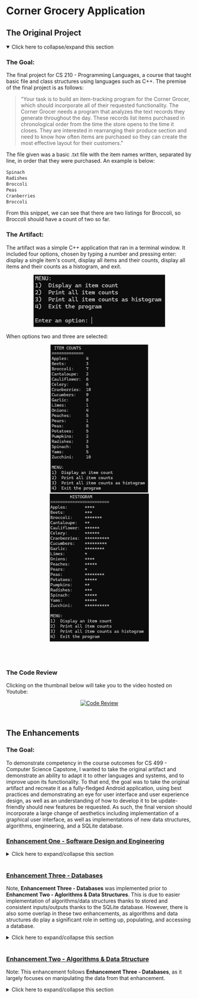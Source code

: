 # Corner Grocery Application


## The Original Project
<details open>
<summary>Click here to collapse/expand this section</summary>

### The Goal:
The final project for CS 210 - Programming Languages, a course that taught basic file and class structures using languages such as C++. The premise of the final project is as follows:
>"Your task is to build an item-tracking program for the Corner Grocer, which should incorporate all of their requested functionality. The Corner Grocer needs a program that analyzes the text records they generate throughout the day. These records list items purchased in chronological order from the time the store opens to the time it closes. They are interested in rearranging their produce section and need to know how often items are purchased so they can create the most effective layout for their customers."

The file given was a basic .txt file with the item names written, separated by line, in order that they were purchased. An example is below:
```
Spinach
Radishes
Broccoli
Peas
Cranberries
Broccoli
```
From this snippet, we can see that there are two listings for Broccoli, so Broccoli should have a count of two so far. 


### The Artifact:
The artifact was a simple C++ application that ran in a terminal window. It included four options, chosen by typing a number and pressing enter: display a single item's count, display all items and their counts, display all items and their counts as a histogram, and exit.

<p align="center">
    <img src="screenshots/Artifact1.png" alt="The main menu displaying the options">
</p>

When options two and three are selected:

<p align="center">
    <img src="screenshots/Artifact2.png" alt="The display of items" height="400px">
    <img src="screenshots/Artifact3.png" alt="The histogram display" height="400px">
</p>
<br><br>

### The Code Review
Clicking on the thumbnail below will take you to the video hosted on Youtube:

<div align="center">
  
[![Code Review](https://img.youtube.com/vi/Jh8hhmw8C44/0.jpg)](https://www.youtube.com/watch?v=Jh8hhmw8C44)

</div>

</details>

<br>

## The Enhancements

### The Goal:
To demonstrate competency in the course outcomes for CS 499 - Computer Science Capstone, I wanted to take the original artifact and demonstrate an ability to adapt it to other languages and systems, and to improve upon its functionality. To that end, the goal was to take the original artifact and recreate it as a fully-fledged Android application, using best practices and demonstrating an eye for user interface and user experience design, as well as an understanding of how to develop it to be update-friendly should new features be requested. As such, the final version should incorporate a large change of aesthetics including implementation of a graphical user interface, as well as implementations of new data structures, algorithms, engineering, and a SQLite database.

### <a href="EnhancementOne/">Enhancement One - Software Design and Engineering</a>
<details>
<summary>Click here to expand/collapse this section</summary>

#### The Process
To begin the enhancements, I first considered the requirements of the project, and then began to work on ways in which the enhancements could be demonstrated. Part of this process was creating a simple mockup so that I could lay out key ideas and gain a basic visual guideline.
<p align="center">
    <img src="screenshots/Mockup.png" alt="The initial mockup of the Android application" height="400px">
</p>

Next, I created a new, basic application using Android Studio. Once it was set up, I first began creating pertinent .xml files, one for the main activity, one for what each item would look like, and one for each bottom sheet that would be implemented.
<p align="center">
<img src="screenshots/Layout.png" alt="The layout folder structure">
</p>
Once this was done, I simply created layouts using basic features so that I could easily access them when I was programming the main activity. As development continued, I slowly added more resource files and continued to develop the existent ones, adding new colors, layouts, icons, and more, including for day and night modes.

<br> Afterwards, coding and testing alternated, with any new features that required development being added. Use of Javadoc comments also helped to ensure more useful and explanatary coding.
<p align="center">
    <img src="screenshots/Javadoc1.png" alt="The Javadoc commenting style">
</p>
<p align="center">
    <img src="screenshots/Javadoc2.png" alt="The Javadoc readout when hovering">
</p>

#### The Features
While this enhancement is not a finalized version of the application, it does demonstrate the focus on Software Design and Engineering. As such, certain features have been updated or introduced. These include:

- **New GUI and layout, displaying all capabilities on one screen, with a scrollable RecyclerView that allows for quick, responsive access to all products**
<p align="center">
    <img src="screenshots/MainActivity.png" height="800px" alt="The main screen in the application">
    <img src="screenshots/MainActivityNightMode.png" height="800px" alt="The night mode version of the main screen.">
</p>
<br><br>

- **Search capabilities accessed directly from the toolbar**
<p align="center">
    <img src="screenshots/cropped/Search1.png" height="200px" alt="Search icon in toolbar">
    <img src="screenshots/cropped/Search2.png" height="200px" alt="Search capability">
</p>
<br><br>

- **Adjusting products by clicking on individual items, with hint text displaying the currently set quantity, and a decrement button that is disabled should the quantity be at zero**
<p align="center">
    <!-- <img src="screenshots/cropped/UpdateProduct.png" height="400px" alt="The bottom sheet that allows for updating a product"> -->
    <img src="screenshots/cropped/Hint.png" height="400px" alt="The bottom sheet that allows for updating a product">
    <img src="screenshots/cropped/DisabledDecrement.png" height="400px" alt="The bottom sheet that allows for updating a product">
</p>
<br><br>

- **Adding new products upon clicking the floating action button**
<p align="center">
    <img src="screenshots/cropped/AddProduct.png" height="400px" alt="The bottom sheet demonstrating the capability of adding a product.">
</p>
<br><br>

- **Deleting products upon long-press, which then requires confirmation**
<p align="center">
    <img src="screenshots/cropped/Delete.png" height="400px" alt="The bottom sheet demonstrating the capability of deleting a product.">
</p>

- **Optional histogram view through the overflow menu**
<p align="center">
    <img src="screenshots/cropped/Histogram.png" height="400px" alt="The histogram displaying asterisks instead of a numerical quantity.">
</p>

<br><br>

#### The Narrative
<details>
<summary><b><i>Click here to expand and read the accompanying narrative for the software design and engineering enhancement</i></b></summary>

>The artifact that I have chosen for enhancement is a project from CS 210 - Programming Languages. Initially a project designed to help learn class structures using C++, it was a simple application that tracked the number of items sold in a day by the Corner Grocer. Using data from a file, this information was shown to the user through three options: individual item search, displaying all items, and displaying all items through a histogram of asterisks for each item sold.<br><br>
I selected this project for multiple reasons. The main reason being that it is a simple enough application that it affords me the opportunity to adapt it to numerous environments and to make many improvements. In this case, I am adapting it to be a fully-fledged Android application that also allows users to add to or edit the items listed. This allows me to showcase user interface and user experience skills through developing a graphical user interface, as well allowing me to demonstrate my adaptability and consideration for future updates and enhancements. It also allows me to showcase Java proficiency, as well as an eye for detail and layout, as well as experience with databases such as SQL and SQLite as well as familiarity with data manipulation. <br><br>
For this enhancement, my goal primarily was to meet the fourth outcome, focusing on using well-founded and innovative techniques for implementing my solution to deliver value. By demonstrating that the application could run in a more visual and impactful manner, as well as being more accessible, I demonstrated adherence to this outcome. By using a consistent and meaningful commenting style through Javadoc comments, I allow for other developers, as well as myself, to more readily go through the code and understand how and why certain functions operate. I also have and will continue to maintain accessibility, in adherence to Android's design and accessibility principles. The methods and class structure implemented, as well as alternative versions of colors and icons for those devices using dark modes, follow best practices, with considerations towards current methodologies for development. I also followed a full plan to implement this enhancement, using requirements gathering, planning, mockup and wireframe design, alongside implementation and testing following a common development lifecycle. While there are features that check for valid input, these will be enhanced further in later updates once the database has been implemented, with algorithms and data structures also playing a large role in the input validation and error handling process. Currently, my outcome-coverage plans are intact, as I believe that, through the narratives, reflection, and code review, I will be covering the first two course outcomes, and the following enhancements will demonstrate a blend of the final three outcomes, with focus on the final two.<br><br>
Through the enhancement process, I have learned a lot. In particular, I have learned that practice truly does help: the first time that I created an Android application, I worried that the process would never quite "click into place" for me, and that I would constantly have to look up the entire procedure. However, when developing this application, I realized that I knew much more about the process than I had realized, and that I can now feel much more confident when tackling different aspects of application design and development. Using Android Studio's resources, designing an interface, and setting up the class and project structure was rather easy, and that knowledge has cemented my desire to continue working in application development. The most pressing challenge I faced was not to do with the actual development side, but the testing, as my computer needs to be replaced soon and struggles to run the Android emulator smoothly. My plan to rectify this is simple: replacing my computer once I graduate as a gift to myself. 
The other challenge I faced is trying to avoid perfecting every detail too early. As this enhancement will be polished after receiving feedback and modified during later enhancements, I had to try not to overwork small details. If I implemented every design consideration I wanted, the project would be behind schedule. Ideas such as offering a color selector for individual items, while helpful, are not necessary, and so I needed to be willing to push those developments and features back, focusing on what is necessary. This is a challenge for me, as I tend to be a perfectionist and enjoy working on developing user interface components and features. However, I am improving my ability to properly organize my time and development structure.

</details>

</details>
<br>

### <a href="EnhancementThree/">Enhancement Three - Databases</a>
Note, **Enhancement Three - Databases** was implemented prior to **Enhancment Two - Aglorithms & Data Structures**. This is due to easier implementation of algorithms/data structures thanks to stored and consistent inputs/outputs thanks to the SQLite database. However, there is also some overlap in these two enhancements, as algorithms and data structures do play a significant role in setting up, populating, and accessing a database.

<details>
<summary>Click here to expand/collapse this section</summary>

#### The Process
To begin, the main goal of implementing a database was to have repeat access to data with improved ability to search, sort, and modify. To that end, the first task was implementing a SQLite database. However, instead of using the default Android implementation of SQLite and related libraries, I instead used SQLCipher, so that a more secure database can be encrypted and require a passkey to decrypt it. This allows, should the Corner Grocer desire, an added level of security. While the application itself stores the database in a private folder in the system accessible only to the application, it now includes an added layer of protection. Another step of security is preventing SQL injection. This is accomplished in numerous ways, including the use of parameterized queries for user input, content values for helper methods, and limiting lengths and types of user input. 

#### The Features
As seen in earlier screenshots, there were placeholders for adding, updating, and deleting entries. These have now been given full functionality, allowing for users to completely modify the data stored within the database and shown in the application's main screen. Adjustments have also been made to allow users to submit an optional category for any item when adding.
<p align="center">
    <img src="screenshots/cropped/CategoryAddition.png" height="400px" alt="The bottom sheet demonstrating the capability of adding a product with a category field.">
</p>
<br>

There is also another significant change. When first launched, or when the database is removed when clearing the application storage, the application will build the SQLite database based on the input text file. This file has been modified for the Android application to include the data in this format: `Name,Category,Quantity`. An example portion of the input file and resulting main screen are below.

```
Apples,Produce,4
Beets,Produce,3
Broccoli,Produce,7
Cantaloupe,Produce,2
Cauliflower,Produce,6
```

<p align="center">
    <img src="screenshots/cropped/ReadFromFile.png" height="400px" alt="The bottom sheet demonstrating the capability of adding a product with a category field.">
</p>
<br>

Additional features include case insensitivity and trimmed inputs, so attempting to add ` yAMS     ` while `Yams` has already been entered will let you know that it is already in the database. This can help prevent issues with repeat items, especially in cases where users may accidentally attempt adding an existing item with differing capitalization or add a space after entering a product name due to keyboard suggestions.

Other, minor fixes have been added in this enhancement as well, including improved enabling/disabling of buttons when certain conditions are met, such as the increment button being disabled to begin with when the item chosen for updating began with the maximum quantity. 

#### The Narrative
<details>
<summary><b><i>Click here to expand and read the accompanying narrative for the database enhancement</i></b></summary>

>The artifact that I chose for this enhancement, as well as the other two, is from CS 210 - Programming Languages. In it, a grocery store, Corner Grocer, requested an application that reads information from a file to display the sale of items in three ways: by search, displaying all, or displaying all with a histogram. The data is also saved in a different format to a file called frequency.dat. The reason that I chose this artifact is that it works very well with the three enhancements, as it is a simple, yet useful original application that has room for improvement, and already shows a need for a more robust data management system. However, it should be noted that at this stage, I have alternated the order of enhancements and have worked on the Database enhancement prior to the Algorithm and Data Structure enhancement.<br><br>
In this specific enhancement category, adding a proper database allows for improved speed and data manipulation. It also allows the application to gain a level of security and input validation that would otherwise be a much more complex operation. To that end, I have implemented a SQLite database through SQLCipher, which allows for encrypting and decrypting the database should Corner Grocer desire. There is also functionality for reading, creating, updating, and deleting entries, as these can often be necessary when reviewing inventory, and allow for correcting any mistakes in the initial data files. This enhancement allows me to demonstrate an understanding of the implementation of relational databases and associated functionality, while writing code that allows for effective and easier future updates. This can be seen in the addition of a column in the database for product categories, which, while not necessary, allows for improved data effectiveness and manipulation.<br><br>
The course outcome that was a specific focus of this enhancement was the final outcome: "Develop a security mindset that anticipates adversarial exploits in software architecture and designs to expose potential vulnerabilities, mitigate design flaws, and ensure privacy and enhanced security of data and resources." This outcome was met through various means implemented, including a more secure format for data storage through using a database, optional encryption and decryption using a passphrase with SQLCipher, parameterized queries with user input validation to prevent injection, and having the data stored in a private encrypted folder accessible only to the application within the Android ecosystem. Such measures allow for a vastly improved level of security over the initial C++ program that uses an unencrypted directory to load, run, and store data in plain text formats.<br><br>
As of now, my outcome-coverage plans are intact. The initial enhancement focused on the fourth outcome: "Demonstrate an ability to use well-founded and innovative techniques, skills, and tools in computing practices for the purpose of implementing computer solutions that deliver value and accomplish industry-specific goals." This was accomplished through careful attention to the usage of various tools such as Javadoc commenting and by following well-founded guidelines for development such as accessibility and aesthetic considerations. Through the updated README markdown file, narratives, and code review, as well as through incorporating feedback into my work, I have also achieved, and will continue to meet, the first two course outcomes: "Employ strategies for building collaborative environments that enable diverse audiences to support organizational decision making in the field of computer science" and "Design, develop, and deliver professional-quality oral, written, and visual communications that are coherent, technically sound, and appropriately adapted to specific audiences and contexts." The remaining course outcome, “Design and evaluate computing solutions that solve a given problem using algorithmic principles and computer science practices and standards appropriate to its solution, while managing the trade-offs involved in design choices,” should be met through my upcoming enhancement for algorithms and data structure.<br><br>
For this artifact, there was a somewhat large learning curve in a few areas. First, I needed to learn how to better adapt the database and relevant operations to incorporate a more security-minded approach. This meant researching modern security concerns and solutions, as well as discovering tools to aid in the process. I then had to learn and test implementing those solutions and tools into my workflow, with additional tests to ensure that they provided ample security. Secondly, I needed to learn ideal techniques for displaying updated data, so that changes to the database were reflected in the application in an efficient manner. However, through testing solutions for both challenges, I gained an ability to solve them with a much deeper understanding of how to do so, which will aid me in my current and future projects.

</details>


</details>
<br>

### <a href="EnhancementTwo/">Enhancement Two - Algorithms & Data Structure</a>
Note: This enhancement follows **Enhancement Three - Databases**, as it largely focuses on manipulating the data from that enhancement.

<details>
<summary>Click here to expand/collapse this section</summary>
For this enhancement, the application includes sorting based on different attributes, including by name, quantity, and product category in ascending and descending orders. Searching has also been implemented, allowing users to peruse data as effectively as possible, and while maintaining the current sorting method. These enhancements also function with the toggleable histogram. This is also the enhancement in which code is cleaned up, exessive variables, calls, or other aspects are removed or optimized, and other minor improvements are made.

#### The Process
Using the data stored in the SQLite database previously, work on this enhancement began with modifying the database handler class to become a Singleton, as it only needs one instance, which also allows for both the main activity and adapter to communicate with it simulteanously. This allows for calls from either to utilize the same attributes in the handler class, namely the sorting method of SQL's ORDER BY statement. Because of this, any updates on either end can utilize the sorting method so that the user experience is consistent and intuitive. <a href="screenshots/cropped/IndexUsage.png">An index was created for the name column in the table to allow faster ordering.</a><br>
The next step was implementing searching, which involved modifying the adapter class in particular to take in a filtered list, which was acquired through the main activity's SearchView calling for an updated list whenever the text was modified. This required some moderate changes to the way the RecyclerView received new data, and how it updates. For efficiency, updates and deletions no longer reload the entire database's table's contents, but instead update the single item modified or deleted. 

#### The Features
The most noticeable features incorporated are the search and sort functions.

- **Sorting**

To allow for improved readability and utility, the easy to see and access "Sorting By" button updates on each click, allowing users to see the data in their preferred order. This includes by name, quantity, and category, each with ascending and descending options. Note that the initial database, created from an input file, did not contain any categories except for "Produce". 
<p align="center">
    <img src="screenshots/cropped/Sort1.png" height="150px" alt="The sort button demonstrating ordering by ascending names.">
    <img src="screenshots/cropped/Sort2.png" height="150px" alt="The sort button demonstrating ordering by descending names.">
    <img src="screenshots/cropped/Sort3.png" height="150px" alt="The sort button demonstrating ordering by ascending quantity.">
    <img src="screenshots/cropped/Sort4.png" height="150px" alt="The sort button demonstrating ordering by descending quantity.">
    <img src="screenshots/cropped/Sort5.png" height="150px" alt="The sort button demonstrating ordering by ascending categories.">
    <img src="screenshots/cropped/Sort6.png" height="150px" alt="The sort button demonstrating ordering by descending categories.">
</p>
<br><br>

- **Searching**

This enhancement implements the SearchView to allow users to search for results quickly. You may notice that the sorting option is disabled during this process; this is so that the search maintains the current sorting order, and it is enabled again once the search is complete.
<p align="center">
    <img src="screenshots/cropped/SearchResults.png" height="400px" alt="The search function returning valid results.">
</p>
<br><br>

#### The Narrative
<details>
<summary><b><i>Click here to expand and read the accompanying narrative for the algorithms and data structure enhancement</i></b></summary>

>For this enhancement, I have continued my work on the Corner Grocer Android application based on the CS 210 - Programming Languages C++ project. In the project, a file was read from input that contained the items purchased at the Corner Grocer. The initial artifact allowed users to search for a specific item, display all items, and display all items as a histogram. As a simple project, it allowed me the flexibility to adapt it into a new language with new features while retaining its core goals. For algorithms and data structures, it allowed me to manipulate data more effectively, and to demonstrate methods of data handling that improve speed and utility, such as through sorting and searching methods, while also allowing easier modifications in the event of additional information being required or desired. Because I performed the database enhancement first, I was then able to utilize the information within the database to quickly construct and sort different lists, add new columns of information, and apply filters to aid users. This enabled me to demonstrate an understanding of best practices when evaluating and implementing solutions for data structuring and management.<br><br>
With this enhancement, I completed my final outcome, which is the third in the list, relating to designing and evaluating computing solutions to solve problems using algorithmic principles and practices while managing trade-offs. One example of this is the use of indexing for the SQLite database to allow faster read operations. While the use of many indexes within a large write-heavy database may see significant slowdowns, at the size and operation assumed by the initial artifact prompt any potential slowdown would be unnoticeable, and the use of write operations will be much less than read operations. This allows faster reading and sorting than without an index, with no perceptible trade-off. With the index, the time complexity of a search may be O(log n), as opposed to the standard O(n). Such considerations allow the program to run in an efficient manner, meeting user needs and allowing greater flexibility in how data is read and interpretted. With this enhancement, my course outcomes are completed, though there are still more opportunities to demonstrate adherence to them, such as through the professional self-assessment.<br><br>
Throughout this stage of enhancements, I learned the importance of carefully weighing my options with regard to solutions and practices. While the provided input file contains only twenty items, it is important to consider how the application would handle much larger amounts of data. Though the initial input may be small, with the newly implemented ability to add items solutions that have almost no perceptible slowdowns may cause severe issues with more data. Therefore, I had to do a lot of research into modern solutions and their trade-offs before implementing any. I also had to learn to better use tools for testing data, such as through Android Studio's app inspection window to manage and query data, evaluate query plans, and ensure that solutions such as the created index were being utilized in any appropriate scenarios. 

</details>
</details>
